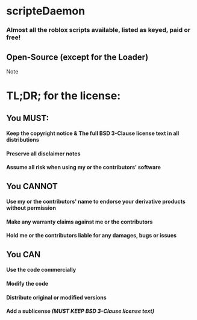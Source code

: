 # scripteDaemon
### Almost all the roblox scripts available, listed as keyed, paid or free!
## Open-Source (except for the Loader)
<!-- TODO: Add scripts and script loader -->

> [!NOTE]
> # TL;DR; for the license:
> ## You **MUST**:
> #### Keep the copyright notice & The full BSD 3-Clause license text in all distributions
> #### Preserve all disclaimer notes
> #### Assume all risk when using my or the contributors' software
> ## You **CANNOT**
> #### Use my or the contributors' name to endorse your derivative products without permission
> #### Make any warranty claims against me or the contributors
> #### Hold me or the contributors liable for any damages, bugs or issues
> ## You **CAN**
> #### Use the code commercially
> #### Modify the code
> #### Distribute original or modified versions
> #### Add a sublicense ***(MUST KEEP BSD 3-Clause license text)***
